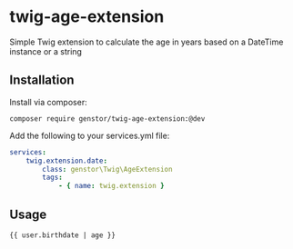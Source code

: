 # twig-age-extension
Simple Twig extension to calculate the age in years based on a DateTime instance or a string

## Installation

Install via composer:
```
composer require genstor/twig-age-extension:@dev
```

Add the following to your services.yml file:
```yaml
services:
    twig.extension.date:
        class: genstor\Twig\AgeExtension
        tags:
            - { name: twig.extension }
```

## Usage
```
{{ user.birthdate | age }}
```
